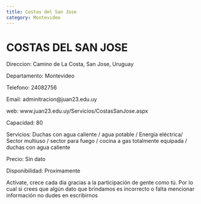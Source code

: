 ```yaml
---
title: Costas del San Jose
category: Montevideo
---
```


<h1>COSTAS DEL SAN JOSE</h1>


<p> Direccion: Camino de La Costa, San Jose, Uruguay </p>
<p>Departamento: Montevideo</p>
<p>Telefono: 	24082756 </p>
<p>Email: adminitracion@juan23.edu.uy </p>
<p>web: 	www.juan23.edu.uy/Servicios/CostasSanJose.aspx</p>
<p>Capacidad: 80 </p>
<p>Servicios: 	
Duchas con agua caliente / agua potable / Energía eléctrica/ Sector multiuso / sector para fuego / cocina a gas totalmente equipada / duchas con agua caliente</p>
<p>Precio: Sin dato</p>
<p>Disponibilidad: Proximamente </p>


<p>Actívate, crece cada día gracias a la participación de gente como tú. Por lo cual si crees que algún dato que brindamos es incorrecto o falta mencionar información no dudes en escribirnos  </p>

